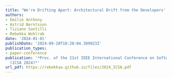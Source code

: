 ```yaml
---
title: "We're Drifting Apart: Architectural Drift from the Developers' Perspective"
authors:
- Emilie Anthony
- Astrid Berntsson
- Tiziano Santilli
- Rebekka Wohlrab
date: '2024-01-01'
publishDate: '2024-09-28T18:20:04.389923Z'
publication_types:
- paper-conference
publication: '*Proc. of the 21st IEEE International Conference on Software Architecture
  (ICSA 2024)*'
url_pdf: https://rebekkaa.github.io/files/2024_ICSA.pdf
---
```


